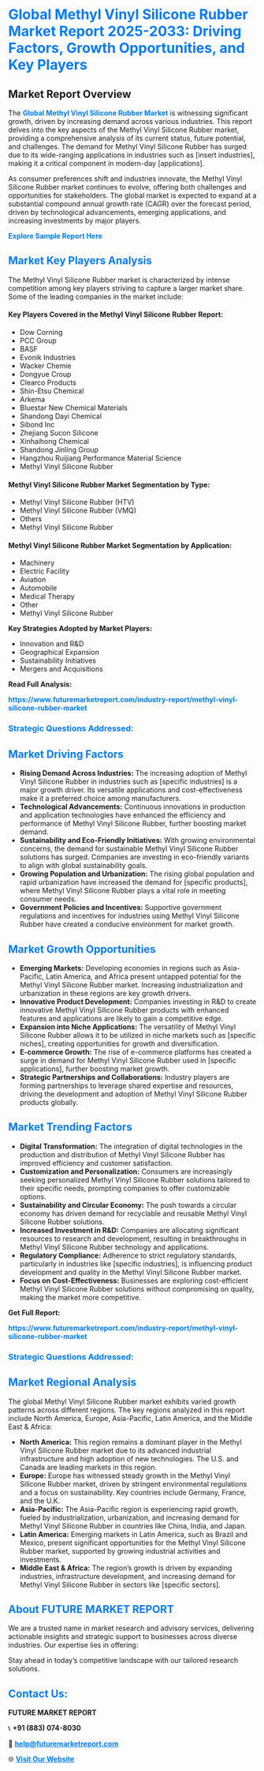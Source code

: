 <h1 style="color: #007BFF;">Global Methyl Vinyl Silicone Rubber Market Report 2025-2033: Driving Factors, Growth Opportunities, and Key Players</h1>

<section id="overview">
<h2>Market Report Overview</h2>
<p>The <a href="https://www.futuremarketreport.com/industry-report/methyl-vinyl-silicone-rubber-market" style="color: #007BFF; text-decoration: none;"><strong>Global Methyl Vinyl Silicone Rubber Market</strong></a> is witnessing significant growth, driven by increasing demand across various industries. This report delves into the key aspects of the Methyl Vinyl Silicone Rubber market, providing a comprehensive analysis of its current status, future potential, and challenges. The demand for Methyl Vinyl Silicone Rubber has surged due to its wide-ranging applications in industries such as [insert industries], making it a critical component in modern-day [applications].</p>
<p>As consumer preferences shift and industries innovate, the Methyl Vinyl Silicone Rubber market continues to evolve, offering both challenges and opportunities for stakeholders. The global market is expected to expand at a substantial compound annual growth rate (CAGR) over the forecast period, driven by technological advancements, emerging applications, and increasing investments by major players.</p>
</section>

<section id="overview">
<p><a href="https://www.futuremarketreport.com/request-sample/reportId=107932" style="color: #007BFF; text-decoration: none;"><strong>Explore Sample Report Here</strong></a></p>
</section>

<section id="key-players">
<h2 style="color: #007BFF;">Market Key Players Analysis</h2>
<p>The Methyl Vinyl Silicone Rubber market is characterized by intense competition among key players striving to capture a larger market share. Some of the leading companies in the market include:</p>
<h4>Key Players Covered in the Methyl Vinyl Silicone Rubber Report:</h4>
<ul><li>Dow Corning</li><li>PCC Group</li><li>BASF</li><li>Evonik Industries</li><li>Wacker Chemie</li><li>Dongyue Croup</li><li>Clearco Products</li><li>Shin-Etsu Chemical</li><li>Arkema</li><li>Bluestar New Chemical Materials</li><li>Shandong Dayi Chemical</li><li>Sibond Inc</li><li>Zhejiang Sucon Silicone</li><li>Xinhaihong Chemical</li><li>Shandong Jinling Group</li><li>Hangzhou Ruijiang Performance Material Science</li><li>Methyl Vinyl Silicone Rubber</li></ul>
<h4>Methyl Vinyl Silicone Rubber Market Segmentation by Type:</h4>
<ul><li>Methyl Vinyl Silicone Rubber (HTV)</li><li>Methyl Vinyl Silicone Rubber (VMQ)</li><li>Others</li><li>Methyl Vinyl Silicone Rubber</li></ul>

<h4>Methyl Vinyl Silicone Rubber Market Segmentation by Application:</h4>
<ul><li>Machinery</li><li>Electric Facility</li><li>Aviation</li><li>Automobile</li><li>Medical Therapy</li><li>Other</li><li>Methyl Vinyl Silicone Rubber</li></ul>
<p><strong>Key Strategies Adopted by Market Players:</strong></p>
<ul>
<li>Innovation and R&D</li>
<li>Geographical Expansion</li>
<li>Sustainability Initiatives</li>
<li>Mergers and Acquisitions</li>
</ul>
</section>

<section>
<p><strong>Read Full Analysis: </strong></p><a href="https://www.futuremarketreport.com/industry-report/methyl-vinyl-silicone-rubber-market" style="color: #007BFF; text-decoration: none;"><strong>https://www.futuremarketreport.com/industry-report/methyl-vinyl-silicone-rubber-market</strong></a>
<h3 style="color: #007BFF;">Strategic Questions Addressed:</h3>
</section>

<section id="driving-factors">
<h2 style="color: #007BFF;">Market Driving Factors</h2>
<ul>
<li><strong>Rising Demand Across Industries:</strong> The increasing adoption of Methyl Vinyl Silicone Rubber in industries such as [specific industries] is a major growth driver. Its versatile applications and cost-effectiveness make it a preferred choice among manufacturers.</li>
<li><strong>Technological Advancements:</strong> Continuous innovations in production and application technologies have enhanced the efficiency and performance of Methyl Vinyl Silicone Rubber, further boosting market demand.</li>
<li><strong>Sustainability and Eco-Friendly Initiatives:</strong> With growing environmental concerns, the demand for sustainable Methyl Vinyl Silicone Rubber solutions has surged. Companies are investing in eco-friendly variants to align with global sustainability goals.</li>
<li><strong>Growing Population and Urbanization:</strong> The rising global population and rapid urbanization have increased the demand for [specific products], where Methyl Vinyl Silicone Rubber plays a vital role in meeting consumer needs.</li>
<li><strong>Government Policies and Incentives:</strong> Supportive government regulations and incentives for industries using Methyl Vinyl Silicone Rubber have created a conducive environment for market growth.</li>
</ul>
</section>

<section id="growth-opportunities">
<h2 style="color: #007BFF;">Market Growth Opportunities</h2>
<ul>
<li><strong>Emerging Markets:</strong> Developing economies in regions such as Asia-Pacific, Latin America, and Africa present untapped potential for the Methyl Vinyl Silicone Rubber market. Increasing industrialization and urbanization in these regions are key growth drivers.</li>
<li><strong>Innovative Product Development:</strong> Companies investing in R&D to create innovative Methyl Vinyl Silicone Rubber products with enhanced features and applications are likely to gain a competitive edge.</li>
<li><strong>Expansion into Niche Applications:</strong> The versatility of Methyl Vinyl Silicone Rubber allows it to be utilized in niche markets such as [specific niches], creating opportunities for growth and diversification.</li>
<li><strong>E-commerce Growth:</strong> The rise of e-commerce platforms has created a surge in demand for Methyl Vinyl Silicone Rubber used in [specific applications], further boosting market growth.</li>
<li><strong>Strategic Partnerships and Collaborations:</strong> Industry players are forming partnerships to leverage shared expertise and resources, driving the development and adoption of Methyl Vinyl Silicone Rubber products globally.</li>
</ul>
</section>

<section id="trending-factors">
<h2 style="color: #007BFF;">Market Trending Factors</h2>
<ul>
<li><strong>Digital Transformation:</strong> The integration of digital technologies in the production and distribution of Methyl Vinyl Silicone Rubber has improved efficiency and customer satisfaction.</li>
<li><strong>Customization and Personalization:</strong> Consumers are increasingly seeking personalized Methyl Vinyl Silicone Rubber solutions tailored to their specific needs, prompting companies to offer customizable options.</li>
<li><strong>Sustainability and Circular Economy:</strong> The push towards a circular economy has driven demand for recyclable and reusable Methyl Vinyl Silicone Rubber solutions.</li>
<li><strong>Increased Investment in R&D:</strong> Companies are allocating significant resources to research and development, resulting in breakthroughs in Methyl Vinyl Silicone Rubber technology and applications.</li>
<li><strong>Regulatory Compliance:</strong> Adherence to strict regulatory standards, particularly in industries like [specific industries], is influencing product development and quality in the Methyl Vinyl Silicone Rubber market.</li>
<li><strong>Focus on Cost-Effectiveness:</strong> Businesses are exploring cost-efficient Methyl Vinyl Silicone Rubber solutions without compromising on quality, making the market more competitive.</li>
</ul>
</section>

<section>
<p><strong>Get Full Report: </strong></p><a href="https://www.futuremarketreport.com/industry-report/methyl-vinyl-silicone-rubber-market" style="color: #007BFF; text-decoration: none;"><strong>https://www.futuremarketreport.com/industry-report/methyl-vinyl-silicone-rubber-market</strong></a>
<h3 style="color: #007BFF;">Strategic Questions Addressed:</h3>
</section>


<section id="regional-analysis">
<h2 style="color: #007BFF;">Market Regional Analysis</h2>
<p>The global Methyl Vinyl Silicone Rubber market exhibits varied growth patterns across different regions. The key regions analyzed in this report include North America, Europe, Asia-Pacific, Latin America, and the Middle East & Africa:</p>
<ul>
<li><strong>North America:</strong> This region remains a dominant player in the Methyl Vinyl Silicone Rubber market due to its advanced industrial infrastructure and high adoption of new technologies. The U.S. and Canada are leading markets in this region.</li>
<li><strong>Europe:</strong> Europe has witnessed steady growth in the Methyl Vinyl Silicone Rubber market, driven by stringent environmental regulations and a focus on sustainability. Key countries include Germany, France, and the U.K.</li>
<li><strong>Asia-Pacific:</strong> The Asia-Pacific region is experiencing rapid growth, fueled by industrialization, urbanization, and increasing demand for Methyl Vinyl Silicone Rubber in countries like China, India, and Japan.</li>
<li><strong>Latin America:</strong> Emerging markets in Latin America, such as Brazil and Mexico, present significant opportunities for the Methyl Vinyl Silicone Rubber market, supported by growing industrial activities and investments.</li>
<li><strong>Middle East & Africa:</strong> The region’s growth is driven by expanding industries, infrastructure development, and increasing demand for Methyl Vinyl Silicone Rubber in sectors like [specific sectors].</li>
</ul>
</section>

<footer>
<h2 style="color: #007BFF;">About FUTURE MARKET REPORT</h2>
<p>We are a trusted name in market research and advisory services, delivering actionable insights and strategic support to businesses across diverse industries. Our expertise lies in offering:</p>

<p>Stay ahead in today’s competitive landscape with our tailored research solutions.</p>

<h2 style="color: #007BFF;">Contact Us:</h2>
<p><strong>FUTURE MARKET REPORT</strong></p>
<p>📞 <strong>+91 (883) 074-8030</strong></p>
<p>📧 <strong><a href="mailto:help@futuremarketreport.com" style="color: #007BFF;">help@futuremarketreport.com</a></strong></p>
<p>🌐 <strong><a href="https://www.futuremarketreport.com/" style="color: #007BFF;">Visit Our Website</a></strong></p>
</footer>